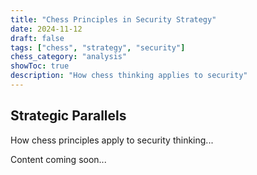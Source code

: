 ```yaml
---
title: "Chess Principles in Security Strategy"
date: 2024-11-12
draft: false
tags: ["chess", "strategy", "security"]
chess_category: "analysis"
showToc: true
description: "How chess thinking applies to security"
---
```


## Strategic Parallels

How chess principles apply to security thinking...

Content coming soon...
